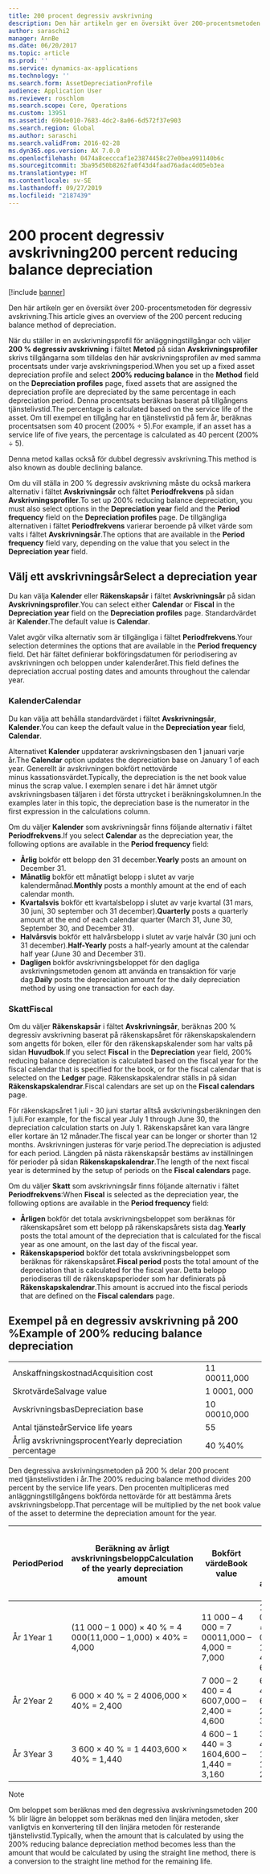 ```yaml
---
title: 200 procent degressiv avskrivning
description: Den här artikeln ger en översikt över 200-procentsmetoden för degressiv avskrivning.
author: saraschi2
manager: AnnBe
ms.date: 06/20/2017
ms.topic: article
ms.prod: ''
ms.service: dynamics-ax-applications
ms.technology: ''
ms.search.form: AssetDepreciationProfile
audience: Application User
ms.reviewer: roschlom
ms.search.scope: Core, Operations
ms.custom: 13951
ms.assetid: 69b4e010-7683-4dc2-8a06-6d572f37e903
ms.search.region: Global
ms.author: saraschi
ms.search.validFrom: 2016-02-28
ms.dyn365.ops.version: AX 7.0.0
ms.openlocfilehash: 0474a8cecccaf1e23874458c27e0bea991140b6c
ms.sourcegitcommit: 3ba95d50b8262fa0f43d4faad76adac4d05eb3ea
ms.translationtype: HT
ms.contentlocale: sv-SE
ms.lasthandoff: 09/27/2019
ms.locfileid: "2187439"
---
```

# <a name="200-percent-reducing-balance-depreciation"></a><span data-ttu-id="376dc-103">200 procent degressiv avskrivning</span><span class="sxs-lookup"><span data-stu-id="376dc-103">200 percent reducing balance depreciation</span></span>

[!include [banner](../includes/banner.md)]

<span data-ttu-id="376dc-104">Den här artikeln ger en översikt över 200-procentsmetoden för degressiv avskrivning.</span><span class="sxs-lookup"><span data-stu-id="376dc-104">This article gives an overview of the 200 percent reducing balance method of depreciation.</span></span>

<span data-ttu-id="376dc-105">När du ställer in en avskrivningsprofil för anläggningstillgångar och väljer **200 % degressiv avskrivning** i fältet **Metod** på sidan **Avskrivningsprofiler** skrivs tillgångarna som tilldelas den här avskrivningsprofilen av med samma procentsats under varje avskrivningsperiod.</span><span class="sxs-lookup"><span data-stu-id="376dc-105">When you set up a fixed asset depreciation profile and select **200% reducing balance** in the **Method** field on the **Depreciation profiles** page, fixed assets that are assigned the depreciation profile are depreciated by the same percentage in each depreciation period.</span></span> <span data-ttu-id="376dc-106">Denna procentsats beräknas baserat på tillgångens tjänstelivstid.</span><span class="sxs-lookup"><span data-stu-id="376dc-106">The percentage is calculated based on the service life of the asset.</span></span> <span data-ttu-id="376dc-107">Om till exempel en tillgång har en tjänstelivstid på fem år, beräknas procentsatsen som 40 procent (200% ÷ 5).</span><span class="sxs-lookup"><span data-stu-id="376dc-107">For example, if an asset has a service life of five years, the percentage is calculated as 40 percent (200% ÷ 5).</span></span> 

<span data-ttu-id="376dc-108">Denna metod kallas också för dubbel degressiv avskrivning.</span><span class="sxs-lookup"><span data-stu-id="376dc-108">This method is also known as double declining balance.</span></span>

<span data-ttu-id="376dc-109">Om du vill ställa in 200 % degressiv avskrivning måste du också markera alternativ i fältet **Avskrivningsår** och fältet **Periodfrekvens** på sidan **Avskrivningsprofiler**.</span><span class="sxs-lookup"><span data-stu-id="376dc-109">To set up 200% reducing balance depreciation, you must also select options in the **Depreciation year** field and the **Period frequency** field on the **Depreciation profiles** page.</span></span> <span data-ttu-id="376dc-110">De tillgängliga alternativen i fältet **Periodfrekvens** varierar beroende på vilket värde som valts i fältet **Avskrivningsår**.</span><span class="sxs-lookup"><span data-stu-id="376dc-110">The options that are available in the **Period frequency** field vary, depending on the value that you select in the **Depreciation year** field.</span></span>

## <a name="select-a-depreciation-year"></a><span data-ttu-id="376dc-111">Välj ett avskrivningsår</span><span class="sxs-lookup"><span data-stu-id="376dc-111">Select a depreciation year</span></span>
<span data-ttu-id="376dc-112">Du kan välja **Kalender** eller **Räkenskapsår** i fältet **Avskrivningsår** på sidan **Avskrivningsprofiler**.</span><span class="sxs-lookup"><span data-stu-id="376dc-112">You can select either **Calendar** or **Fiscal** in the **Depreciation year** field on the **Depreciation profiles** page.</span></span> <span data-ttu-id="376dc-113">Standardvärdet är **Kalender**.</span><span class="sxs-lookup"><span data-stu-id="376dc-113">The default value is **Calendar**.</span></span> 

<span data-ttu-id="376dc-114">Valet avgör vilka alternativ som är tillgängliga i fältet **Periodfrekvens**.</span><span class="sxs-lookup"><span data-stu-id="376dc-114">Your selection determines the options that are available in the **Period frequency** field.</span></span> <span data-ttu-id="376dc-115">Det här fältet definierar bokföringsdatumen för periodisering av avskrivningen och beloppen under kalenderåret.</span><span class="sxs-lookup"><span data-stu-id="376dc-115">This field defines the depreciation accrual posting dates and amounts throughout the calendar year.</span></span>

### <a name="calendar"></a><span data-ttu-id="376dc-116">Kalender</span><span class="sxs-lookup"><span data-stu-id="376dc-116">Calendar</span></span>

<span data-ttu-id="376dc-117">Du kan välja att behålla standardvärdet i fältet **Avskrivningsår**, **Kalender**.</span><span class="sxs-lookup"><span data-stu-id="376dc-117">You can keep the default value in the **Depreciation year** field, **Calendar**.</span></span> 

<span data-ttu-id="376dc-118">Alternativet **Kalender** uppdaterar avskrivningsbasen den 1 januari varje år.</span><span class="sxs-lookup"><span data-stu-id="376dc-118">The **Calendar** option updates the depreciation base on January 1 of each year.</span></span> <span data-ttu-id="376dc-119">Generellt är avskrivningen bokfört nettovärde minus kassationsvärdet.</span><span class="sxs-lookup"><span data-stu-id="376dc-119">Typically, the depreciation is the net book value minus the scrap value.</span></span> <span data-ttu-id="376dc-120">I exemplen senare i det här ämnet utgör avskrivningsbasen täljaren i det första uttrycket i beräkningskolumnen.</span><span class="sxs-lookup"><span data-stu-id="376dc-120">In the examples later in this topic, the depreciation base is the numerator in the first expression in the calculations column.</span></span> 

<span data-ttu-id="376dc-121">Om du väljer **Kalender** som avskrivningsår finns följande alternativ i fältet **Periodfrekvens**.</span><span class="sxs-lookup"><span data-stu-id="376dc-121">If you select **Calendar** as the depreciation year, the following options are available in the **Period frequency** field:</span></span>

-   <span data-ttu-id="376dc-122">**Årlig** bokför ett belopp den 31 december.</span><span class="sxs-lookup"><span data-stu-id="376dc-122">**Yearly** posts an amount on December 31.</span></span>
-   <span data-ttu-id="376dc-123">**Månatlig** bokför ett månatligt belopp i slutet av varje kalendermånad.</span><span class="sxs-lookup"><span data-stu-id="376dc-123">**Monthly** posts a monthly amount at the end of each calendar month.</span></span>
-   <span data-ttu-id="376dc-124">**Kvartalsvis** bokför ett kvartalsbelopp i slutet av varje kvartal (31 mars, 30 juni, 30 september och 31 december).</span><span class="sxs-lookup"><span data-stu-id="376dc-124">**Quarterly** posts a quarterly amount at the end of each calendar quarter (March 31, June 30, September 30, and December 31).</span></span>
-   <span data-ttu-id="376dc-125">**Halvårsvis** bokför ett halvårsbelopp i slutet av varje halvår (30 juni och 31 december).</span><span class="sxs-lookup"><span data-stu-id="376dc-125">**Half-Yearly** posts a half-yearly amount at the calendar half year (June 30 and December 31).</span></span>
-   <span data-ttu-id="376dc-126">**Dagligen** bokför avskrivningsbeloppet för den dagliga avskrivningsmetoden genom att använda en transaktion för varje dag.</span><span class="sxs-lookup"><span data-stu-id="376dc-126">**Daily** posts the depreciation amount for the daily depreciation method by using one transaction for each day.</span></span>

### <a name="fiscal"></a><span data-ttu-id="376dc-127">Skatt</span><span class="sxs-lookup"><span data-stu-id="376dc-127">Fiscal</span></span>

<span data-ttu-id="376dc-128">Om du väljer **Räkenskapsår** i fältet **Avskrivningsår**, beräknas 200 % degressiv avskrivning baserat på räkenskapsåret för räkenskapskalendern som angetts för boken, eller för den räkenskapskalender som har valts på sidan **Huvudbok**.</span><span class="sxs-lookup"><span data-stu-id="376dc-128">If you select **Fiscal** in the **Depreciation** year field, 200% reducing balance depreciation is calculated based on the fiscal year for the fiscal calendar that is specified for the book, or for the fiscal calendar that is selected on the **Ledger** page.</span></span> <span data-ttu-id="376dc-129">Räkenskapskalendrar ställs in på sidan **Räkenskapskalendrar**.</span><span class="sxs-lookup"><span data-stu-id="376dc-129">Fiscal calendars are set up on the **Fiscal calendars** page.</span></span> 

<span data-ttu-id="376dc-130">För räkenskapsåret 1 juli - 30 juni startar alltså avskrivningsberäkningen den 1 juli.</span><span class="sxs-lookup"><span data-stu-id="376dc-130">For example, for the fiscal year July 1 through June 30, the depreciation calculation starts on July 1.</span></span> <span data-ttu-id="376dc-131">Räkenskapsåret kan vara längre eller kortare än 12 månader.</span><span class="sxs-lookup"><span data-stu-id="376dc-131">The fiscal year can be longer or shorter than 12 months.</span></span> <span data-ttu-id="376dc-132">Avskrivningen justeras för varje period.</span><span class="sxs-lookup"><span data-stu-id="376dc-132">The depreciation is adjusted for each period.</span></span> <span data-ttu-id="376dc-133">Längden på nästa räkenskapsår bestäms av inställningen för perioder på sidan **Räkenskapskalendrar**.</span><span class="sxs-lookup"><span data-stu-id="376dc-133">The length of the next fiscal year is determined by the setup of periods on the **Fiscal calendars** page.</span></span> 

<span data-ttu-id="376dc-134">Om du väljer **Skatt** som avskrivningsår finns följande alternativ i fältet **Periodfrekvens**:</span><span class="sxs-lookup"><span data-stu-id="376dc-134">When **Fiscal** is selected as the depreciation year, the following options are available in the **Period frequency** field:</span></span>

-   <span data-ttu-id="376dc-135">**Årligen** bokför det totala avskrivningsbeloppet som beräknas för räkenskapsåret som ett belopp på räkenskapsårets sista dag.</span><span class="sxs-lookup"><span data-stu-id="376dc-135">**Yearly** posts the total amount of the depreciation that is calculated for the fiscal year as one amount, on the last day of the fiscal year.</span></span>
-   <span data-ttu-id="376dc-136">**Räkenskapsperiod** bokför det totala avskrivningsbeloppet som beräknas för räkenskapsåret.</span><span class="sxs-lookup"><span data-stu-id="376dc-136">**Fiscal period** posts the total amount of the depreciation that is calculated for the fiscal year.</span></span> <span data-ttu-id="376dc-137">Detta belopp periodiseras till de räkenskapsperioder som har definierats på **Räkenskapskalendrar**.</span><span class="sxs-lookup"><span data-stu-id="376dc-137">This amount is accrued into the fiscal periods that are defined on the **Fiscal calendars** page.</span></span>

## <a name="example-of-200-reducing-balance-depreciation"></a><span data-ttu-id="376dc-138">Exempel på en degressiv avskrivning på 200 %</span><span class="sxs-lookup"><span data-stu-id="376dc-138">Example of 200% reducing balance depreciation</span></span>

|                                |        |
|--------------------------------|--------|
| <span data-ttu-id="376dc-139">Anskaffningskostnad</span><span class="sxs-lookup"><span data-stu-id="376dc-139">Acquisition cost</span></span>               | <span data-ttu-id="376dc-140">11 000</span><span class="sxs-lookup"><span data-stu-id="376dc-140">11,000</span></span> |
| <span data-ttu-id="376dc-141">Skrotvärde</span><span class="sxs-lookup"><span data-stu-id="376dc-141">Salvage value</span></span>                  | <span data-ttu-id="376dc-142">1 000</span><span class="sxs-lookup"><span data-stu-id="376dc-142">1, 000</span></span> |
| <span data-ttu-id="376dc-143">Avskrivningsbas</span><span class="sxs-lookup"><span data-stu-id="376dc-143">Depreciation base</span></span>              | <span data-ttu-id="376dc-144">10 000</span><span class="sxs-lookup"><span data-stu-id="376dc-144">10,000</span></span> |
| <span data-ttu-id="376dc-145">Antal tjänsteår</span><span class="sxs-lookup"><span data-stu-id="376dc-145">Service life years</span></span>             | <span data-ttu-id="376dc-146">5</span><span class="sxs-lookup"><span data-stu-id="376dc-146">5</span></span>      |
| <span data-ttu-id="376dc-147">Årlig avskrivningsprocent</span><span class="sxs-lookup"><span data-stu-id="376dc-147">Yearly depreciation percentage</span></span> | <span data-ttu-id="376dc-148">40 %</span><span class="sxs-lookup"><span data-stu-id="376dc-148">40%</span></span>    |

<span data-ttu-id="376dc-149">Den degressiva avskrivningsmetoden på 200 % delar 200 procent med tjänstelivstiden i år.</span><span class="sxs-lookup"><span data-stu-id="376dc-149">The 200% reducing balance method divides 200 percent by the service life years.</span></span> <span data-ttu-id="376dc-150">Den procenten multipliceras med anläggningstillgångens bokförda nettovärde för att bestämma årets avskrivningsbelopp.</span><span class="sxs-lookup"><span data-stu-id="376dc-150">That percentage will be multiplied by the net book value of the asset to determine the depreciation amount for the year.</span></span>

| <span data-ttu-id="376dc-151">Period</span><span class="sxs-lookup"><span data-stu-id="376dc-151">Period</span></span> | <span data-ttu-id="376dc-152">Beräkning av årligt avskrivningsbelopp</span><span class="sxs-lookup"><span data-stu-id="376dc-152">Calculation of the yearly depreciation amount</span></span> | <span data-ttu-id="376dc-153">Bokfört värde</span><span class="sxs-lookup"><span data-stu-id="376dc-153">Book value</span></span>             | <span data-ttu-id="376dc-154">Bokfört nettovärde i slutet av året</span><span class="sxs-lookup"><span data-stu-id="376dc-154">Net book value at the end of the year</span></span> |
|--------|-----------------------------------------------|------------------------|---------------------------------------|
| <span data-ttu-id="376dc-155">År 1</span><span class="sxs-lookup"><span data-stu-id="376dc-155">Year 1</span></span> | <span data-ttu-id="376dc-156">(11 000 – 1 000) × 40 % = 4 000</span><span class="sxs-lookup"><span data-stu-id="376dc-156">(11,000 – 1,000) × 40% = 4,000</span></span>                | <span data-ttu-id="376dc-157">11 000 – 4 000 = 7 000</span><span class="sxs-lookup"><span data-stu-id="376dc-157">11,000 – 4,000 = 7,000</span></span> | <span data-ttu-id="376dc-158">11 000 – 1 000 – 4 000 = 6 000</span><span class="sxs-lookup"><span data-stu-id="376dc-158">11,000 – 1,000 – 4,000 = 6,000</span></span>        |
| <span data-ttu-id="376dc-159">År 2</span><span class="sxs-lookup"><span data-stu-id="376dc-159">Year 2</span></span> | <span data-ttu-id="376dc-160">6 000 × 40 % = 2 400</span><span class="sxs-lookup"><span data-stu-id="376dc-160">6,000 × 40% = 2,400</span></span>                           | <span data-ttu-id="376dc-161">7 000 – 2 400 = 4 600</span><span class="sxs-lookup"><span data-stu-id="376dc-161">7,000 – 2,400 = 4,600</span></span>  | <span data-ttu-id="376dc-162">6 000 – 2 400 = 3 600</span><span class="sxs-lookup"><span data-stu-id="376dc-162">6,000 – 2,400 = 3,600</span></span>                 |
| <span data-ttu-id="376dc-163">År 3</span><span class="sxs-lookup"><span data-stu-id="376dc-163">Year 3</span></span> | <span data-ttu-id="376dc-164">3 600 × 40 % = 1 440</span><span class="sxs-lookup"><span data-stu-id="376dc-164">3,600 × 40% = 1,440</span></span>                           | <span data-ttu-id="376dc-165">4 600 – 1 440 = 3 160</span><span class="sxs-lookup"><span data-stu-id="376dc-165">4,600 – 1,440 = 3,160</span></span>  | <span data-ttu-id="376dc-166">3 600 – 1 440 = 2 160</span><span class="sxs-lookup"><span data-stu-id="376dc-166">3,600 – 1,440 = 2,160</span></span>                 |

> [!NOTE] 
> <span data-ttu-id="376dc-167">Om beloppet som beräknas med den degressiva avskrivningsmetoden 200 % blir lägre än beloppet som beräknas med den linjära metoden, sker vanligtvis en konvertering till den linjära metoden för resterande tjänstelivstid.</span><span class="sxs-lookup"><span data-stu-id="376dc-167">Typically, when the amount that is calculated by using the 200% reducing balance depreciation method becomes less than the amount that would be calculated by using the straight line method, there is a conversion to the straight line method for the remaining life.</span></span>



